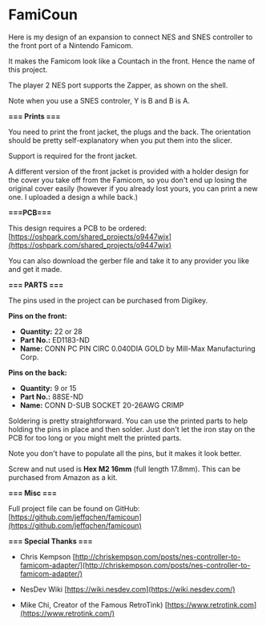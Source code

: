 
# FamiCoun

Here is my design of an expansion to connect NES and SNES controller to the front port of a Nintendo Famicom.

It makes the Famicom look like a Countach in the front. Hence the name of this project.

The player 2 NES port supports the Zapper, as shown on the shell.

Note when you use a SNES controler, Y is B and B is A.

**=== Prints ===**

You need to print the front jacket, the plugs and the back. The orientation should be pretty self-explanatory when you put them into the slicer.

Support is required for the front jacket.

A different version of the front jacket is provided with a holder design for the cover you take off from the Famicom, so you don't end up losing the original cover easily (however if you already lost yours, you can print a new one. I uploaded a design a while back.)

**===PCB===**

This design requires a PCB to be ordered:  [https://oshpark.com/shared_projects/o9447wjx](https://oshpark.com/shared_projects/o9447wjx)

You can also download the gerber file and take it to any provider you like and get it made.

**=== PARTS ===**

The pins used in the project can be purchased from Digikey.

**Pins on the front:** 
* **Quantity:** 22 or 28 
* **Part No.:** ED1183-ND 
* **Name:** CONN PC PIN CIRC 0.040DIA GOLD by Mill-Max Manufacturing Corp.

**Pins on the back:** 
* **Quantity:** 9 or 15 
* **Part No.:** 88SE-ND 
* **Name:** CONN D-SUB SOCKET 20-26AWG CRIMP

Soldering is pretty straightforward. You can use the printed parts to help holding the pins in place and then solder. Just don't let the iron stay on the PCB for too long or you might melt the printed parts.

Note you don't have to populate all the pins, but it makes it look better.

Screw and nut used is **Hex M2 16mm** (full length 17.8mm). This can be purchased from Amazon as a kit.

**=== Misc ===**

Full project file can be found on GitHub:  [https://github.com/jeffqchen/famicoun](https://github.com/jeffqchen/famicoun)

**=== Special Thanks ===**

* Chris Kempson
[http://chriskempson.com/posts/nes-controller-to-famicom-adapter/](http://chriskempson.com/posts/nes-controller-to-famicom-adapter/)

* NesDev Wiki
[https://wiki.nesdev.com](https://wiki.nesdev.com/)

* Mike Chi, Creator of the Famous RetroTink)
[https://www.retrotink.com](https://www.retrotink.com/)
